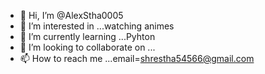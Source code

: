 - 👋 Hi, I’m @AlexStha0005
- 👀 I’m interested in ...watching animes
- 🌱 I’m currently learning ...Pyhton
- 💞️ I’m looking to collaborate on ...
- 📫 How to reach me ...email=shrestha54566@gmail.com

<!---
AlexStha0005/AlexStha0005 is a ✨ special ✨ repository because its `README.md` (this file) appears on your GitHub profile.
You can click the Preview link to take a look at your changes.
--->
